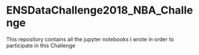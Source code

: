 # ENSDataChallenge2018_NBA_Challenge
This repository contains all the jupyter notebooks I wrote in order to participate in this Challenge
